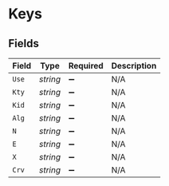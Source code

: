 # Keys


## Fields

| Field              | Type               | Required           | Description        |
| ------------------ | ------------------ | ------------------ | ------------------ |
| `Use`              | *string*           | :heavy_minus_sign: | N/A                |
| `Kty`              | *string*           | :heavy_minus_sign: | N/A                |
| `Kid`              | *string*           | :heavy_minus_sign: | N/A                |
| `Alg`              | *string*           | :heavy_minus_sign: | N/A                |
| `N`                | *string*           | :heavy_minus_sign: | N/A                |
| `E`                | *string*           | :heavy_minus_sign: | N/A                |
| `X`                | *string*           | :heavy_minus_sign: | N/A                |
| `Crv`              | *string*           | :heavy_minus_sign: | N/A                |